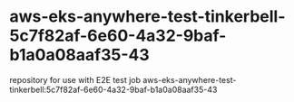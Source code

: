 # aws-eks-anywhere-test-tinkerbell-5c7f82af-6e60-4a32-9baf-b1a0a08aaf35-43
repository for use with E2E test job aws-eks-anywhere-test-tinkerbell:5c7f82af-6e60-4a32-9baf-b1a0a08aaf35-43
